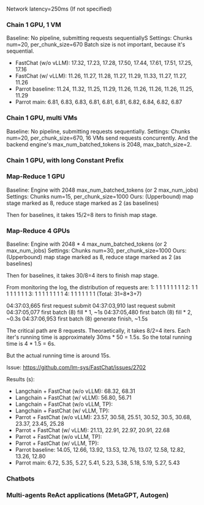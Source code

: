 Network latency=250ms (If not specified)

### Chain 1 GPU, 1 VM

Baseline: No pipeline, submitting requests sequentiallyS
Settings: Chunks num=20, per_chunk_size=670
Batch size is not important, because it's sequential.

- FastChat (w/o vLLM): 17.32, 17.23, 17.28, 17.50, 17.44, 17.61, 17.51, 17.25, 17.16
- FastChat (w/ vLLM): 11.26, 11.27, 11.28, 11.27, 11.29, 11.33, 11.27, 11.27, 11.26
- Parrot baseline: 11.24, 11.32, 11.25, 11.29, 11.26, 11.26, 11.26, 11.26, 11.25, 11.29
- Parrot main: 6.81, 6.83, 6.83, 6.81, 6.81, 6.81, 6.82, 6.84, 6.82, 6.87

### Chain 1 GPU, multi VMs

Baseline: No pipeline, submitting requests sequentially.
Settings: Chunks num=20, per_chunk_size=670, 16 VMs send requests concurrently.
And the backend engine's max_num_batched_tokens is 2048, max_batch_size=2.

### Chain 1 GPU, with long Constant Prefix


### Map-Reduce 1 GPU

Baseline: Engine with 2048 max_num_batched_tokens (or 2 max_num_jobs)
Settings: Chunks num=15, per_chunk_size=1000
Ours: (Upperbound) map stage marked as 8, reduce stage marked as 2 (as baselines)

Then for baselines, it takes 15/2=8 iters to finish map stage.


### Map-Reduce 4 GPUs

Baseline: Engine with 2048 * 4 max_num_batched_tokens (or 2 max_num_jobs)
Settings: Chunks num=30, per_chunk_size=1000
Ours: (Upperbound) map stage marked as 8, reduce stage marked as 2 (as baselines)

Then for baselines, it takes 30/8=4 iters to finish map stage.

From monitoring the log, the distribution of requests are:
1: 1 1 1 1 1 1 1 1
2: 1 1 1 1 1 1 1 1
3: 1 1 1 1 1 1 1 1
4: 1 1 1 1 1 1 1
(Total: 31=8*3+7)

04:37:03,665 first request submit
04:37:03,910 last request submit
04:37:05,077 first batch (8) fill * 1, ~1s
04:37:05,480 first batch (8) fill * 2, ~0.3s
04:37:06,953 first batch (8) generate finish, ~1.5s

The critical path are 8 requests. Theoraetically, it takes 8/2=4 iters. Each iter's running time 
is approximately 30ms * 50 = 1.5s. So the total running time is 4 * 1.5 = 6s.

But the actual running time is around 15s.

Issue: https://github.com/lm-sys/FastChat/issues/2702

Results (s):
- Langchain + FastChat (w/o vLLM): 68.32, 68.31
- Langchain + FastChat (w/ vLLM): 56.80, 56.71
- Langchain + FastChat (w/o vLLM, TP):
- Langchain + FastChat (w/ vLLM, TP):
- Parrot + FastChat (w/o vLLM): 23.57, 30.58, 25.51, 30.52, 30.5, 30.68, 23.37, 23.45, 25.28
- Parrot + FastChat (w/ vLLM): 21.13, 22.91, 22.97, 20.91, 22.68
- Parrot + FastChat (w/o vLLM, TP): 
- Parrot + FastChat (w/ vLLM, TP): 
- Parrot baseline: 14.05, 12.66, 13.92, 13.53, 12.76, 13.07, 12.58, 12.82, 13.26, 12.80
- Parrot main: 6.72, 5.35, 5.27, 5.41, 5.23, 5.38, 5.18, 5.19, 5.27, 5.43


### Chatbots


### Multi-agents ReAct applications (MetaGPT, Autogen)
